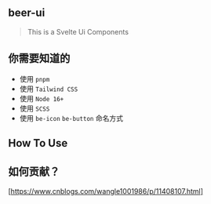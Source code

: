 ## beer-ui
> This is a Svelte Ui Components

## 你需要知道的
- 使用 `pnpm`
- 使用 `Tailwind CSS`
- 使用 `Node 16+`
- 使用 `SCSS`
- 使用 `be-icon` `be-button` 命名方式

## How To Use

## 如何贡献？
[https://www.cnblogs.com/wangle1001986/p/11408107.html] 
